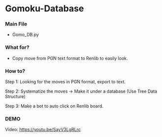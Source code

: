 # Gomoku-Database

### Main File

- Gomo_DB.py
### What for?
- Copy move from PGN text format to Renlib to easily look.
### How to?
Step 1: Looking for the moves in PGN format, export to text.

Step 2: Systematize the moves -> Make it under a database (Use Tree Data Structure)

Step 3: Make a bot to auto click on Renlib board.

### DEMO

Video: https://youtu.be/SayV3LgRLrc

